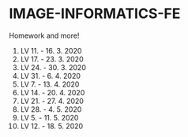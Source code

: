 # IMAGE-INFORMATICS-FE
Homework and more!

1. LV 11. - 16. 3. 2020
2. LV 17. - 23. 3. 2020
3. LV 24. - 30. 3. 2020
4. LV 31. - 6. 4. 2020
5. LV 7. - 13. 4. 2020
6. LV 14. - 20. 4. 2020
7. LV 21. - 27. 4. 2020
8. LV 28. - 4. 5. 2020 
9. LV 5. - 11. 5. 2020
10. LV 12. - 18. 5. 2020

